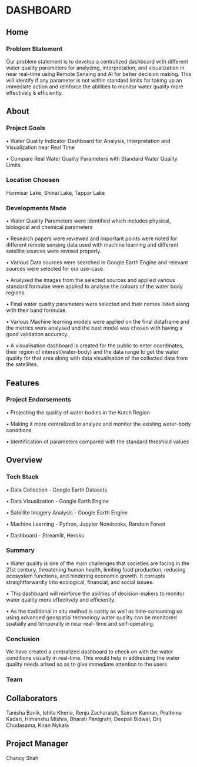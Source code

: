 # DASHBOARD

## Home 

### Problem Statement

Our problem statement is to develop a centralized dashboard with different water quality parameters for analyzing, interpretation, and visualization in near real-time using Remote Sensing and AI for better decision making. This will identify if any parameter is not within standard limits for taking up an immediate action and reinforce the abilities to monitor water quality more effectively & efficiently.


## About

### Project Goals

• Water Quality Indicator Dashboard for Analysis, Interpretation and Visualization near Real Time

• Compare Real Water Quality Parameters with Standard Water Quality Limits

### Location Choosen

Harmisar Lake, Shinai Lake, Tappar Lake

### Developments Made

• Water Quality Parameters were identified which includes physical, biological and chemical parameters

• Research papers were reviewed and important points were noted for different remote sensing data used with machine learning and different satellite sources were revised properly.

• Various Data sources were searched in Google Earth Engine and relevant sources were selected for our use-case.

• Analysed the images from the selected sources and applied various standard formulae were applied to analyse the colours of the water body regions.

• Final water quality parameters were selected and their names listed along with their band formulae.

• Various Machine learning models were applied on the final dataframe and the metrics were analysed and the best model was chosen with having a good validation accuracy.

• A visualisation dashboard is created for the public to enter coordinates, their region of interest(water-body) and the data range to get the water quality for that area along with data visualisation of the collected data from the satellites.


## Features

### Project Endorsements

• Projecting the quality of water bodies in the Kutch Region

• Making it more centralized to analyze and monitor the existing water-body conditions

• Identification of parameters compared with the standard threshold values


## Overview

### Tech Stack

• Data Collection - Google Earth Datasets

• Data Visualization - Google Earth Engine

• Satellite Imagery Analysis - Google Earth Engine

• Machine Learning - Python, Jupyter Notebooks, Random Forest

• Dashboard - Streamlit, Heroku

### Summary

• Water quality is one of the main challenges that societies are facing in the 21st century, threatening human health, limiting food production, reducing ecosystem functions, and hindering economic growth. It corrupts straightforwardly into ecological, financial, and social issues.

• This dashboard will reinforce the abilities of decision-makers to monitor water quality more effectively and efficiently.

• As the traditional in situ method is costly as well as time-consuming so using advanced geospatial technology water quality can be monitored spatially and temporally in near real- time and self-operating.

### Conclusion

We have created a centralized dashboard to check on with the water conditions visually in real-time. This would help in addressing the water quality needs arised so as to give immediate attention to the users


### Team

## Collaborators

Tanisha Banik, Ishita Kheria, Renju Zacharaiah, Sairam Kannan, Prathima Kadari, Himanshu Mishra, Bharati Panigrahi, Deepali Bidwai, Drij Chudasama, Kiran Nykala

## Project Manager

Chancy Shah
